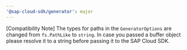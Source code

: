```yaml
---
'@sap-cloud-sdk/generator': major
---
```


[Compatibility Note] The types for paths in the `GeneratorOptions` are changed from `fs.PathLike` to `string`.
In case you passed a buffer object please resolve it to a string before passing it to the SAP Cloud SDK.